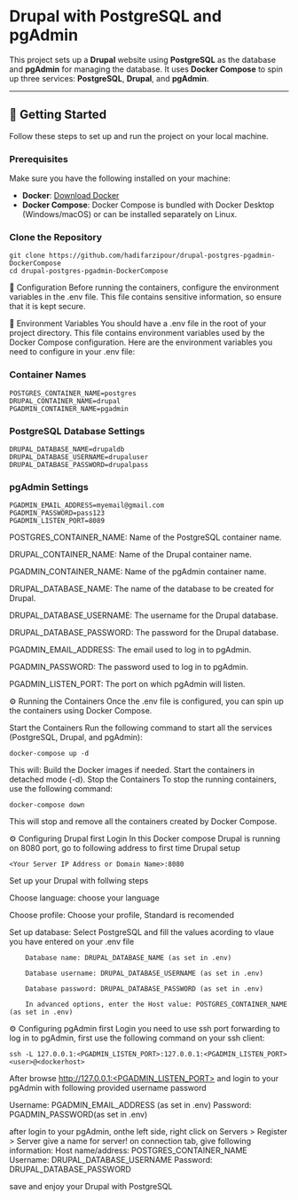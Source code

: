 # Drupal with PostgreSQL and pgAdmin

This project sets up a **Drupal** website using **PostgreSQL** as the database and **pgAdmin** for managing the database. It uses **Docker Compose** to spin up three services: **PostgreSQL**, **Drupal**, and **pgAdmin**.

---

## 🚀 Getting Started

Follow these steps to set up and run the project on your local machine.

### Prerequisites

Make sure you have the following installed on your machine:

- **Docker**: [Download Docker](https://www.docker.com/get-started)
- **Docker Compose**: Docker Compose is bundled with Docker Desktop (Windows/macOS) or can be installed separately on Linux.

### Clone the Repository

```
git clone https://github.com/hadifarzipour/drupal-postgres-pgadmin-DockerCompose
cd drupal-postgres-pgadmin-DockerCompose
```

🔧 Configuration
Before running the containers, configure the environment variables in the .env file. This file contains sensitive information, so ensure that it is kept secure.

🔑 Environment Variables
You should have a .env file in the root of your project directory. This file contains environment variables used by the Docker Compose configuration.
Here are the environment variables you need to configure in your .env file:

### Container Names

```
POSTGRES_CONTAINER_NAME=postgres
DRUPAL_CONTAINER_NAME=drupal
PGADMIN_CONTAINER_NAME=pgadmin
```
### PostgreSQL Database Settings

```
DRUPAL_DATABASE_NAME=drupaldb
DRUPAL_DATABASE_USERNAME=drupaluser
DRUPAL_DATABASE_PASSWORD=drupalpass
```

### pgAdmin Settings

```
PGADMIN_EMAIL_ADDRESS=myemail@gmail.com
PGADMIN_PASSWORD=pass123
PGADMIN_LISTEN_PORT=8089
```

POSTGRES_CONTAINER_NAME: Name of the PostgreSQL container name.

DRUPAL_CONTAINER_NAME: Name of the Drupal container name.

PGADMIN_CONTAINER_NAME: Name of the pgAdmin container name.

DRUPAL_DATABASE_NAME: The name of the database to be created for Drupal.

DRUPAL_DATABASE_USERNAME: The username for the Drupal database.

DRUPAL_DATABASE_PASSWORD: The password for the Drupal database.

PGADMIN_EMAIL_ADDRESS: The email used to log in to pgAdmin.

PGADMIN_PASSWORD: The password used to log in to pgAdmin.

PGADMIN_LISTEN_PORT: The port on which pgAdmin will listen.


⚙️ Running the Containers
Once the .env file is configured, you can spin up the containers using Docker Compose.

Start the Containers
Run the following command to start all the services (PostgreSQL, Drupal, and pgAdmin):

```
docker-compose up -d
```

This will:
Build the Docker images if needed.
Start the containers in detached mode (-d).
Stop the Containers
To stop the running containers, use the following command:

```
docker-compose down
```

This will stop and remove all the containers created by Docker Compose.

⚙️ Configuring Drupal first Login
In this Docker compose Drupal is running on 8080 port, go to following address to first time Drupal setup

```
<Your Server IP Address or Domain Name>:8080
```

Set up your Drupal with follwing steps

Choose language: choose your language

Choose profile: Choose your profile, Standard is recomended

Set up database: Select PostgreSQL and fill the values acording to vlaue you have entered on your .env file

        Database name: DRUPAL_DATABASE_NAME (as set in .env)
	
        Database username: DRUPAL_DATABASE_USERNAME (as set in .env)
	
        Database password: DRUPAL_DATABASE_PASSWORD (as set in .env)
	
        In advanced options, enter the Host value: POSTGRES_CONTAINER_NAME (as set in .env)
        

⚙️ Configuring pgAdmin first Login
you need to use ssh port forwarding to log in to pgAdmin, first use the following command on your ssh client:

```
ssh -L 127.0.0.1:<PGADMIN_LISTEN_PORT>:127.0.0.1:<PGADMIN_LISTEN_PORT> <user>@<dockerhost>
```

After browse http://127.0.0.1:<PGADMIN_LISTEN_PORT> and login to your pgAdmin with following provided username password

Username: PGADMIN_EMAIL_ADDRESS (as set in .env)
Password: PGADMIN_PASSWORD(as set in .env)

after login to your pgAdmin, onthe left side, right click on Servers > Register > Server
give a name for server!
on connection tab, give following information:
	Host name/address: POSTGRES_CONTAINER_NAME
	Username: DRUPAL_DATABASE_USERNAME
	Password: DRUPAL_DATABASE_PASSWORD
    
save and enjoy your Drupal with PostgreSQL







